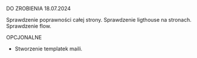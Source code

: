 DO ZROBIENIA 18.07.2024

Sprawdzenie poprawności całej strony.
Sprawdzenie ligthouse na stronach.
Sprawdzenie flow.

OPCJONALNE

- Stworzenie templatek maili.
